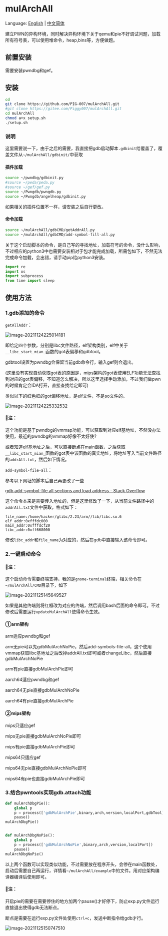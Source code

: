 # mulArchAll

Language: [English](https://github.com/PIG-007/mulArchAll/blob/master/README_en-US.md) | [中文简体](https://github.com/PIG-007/mulArchAll/blob/master/README.md)

建立PWN的异构环境，同时解决异构环境下关于qemu和pie不好调试问题，加载所有符号表，可以使用堆命令，heap,bins等，方便做题。

## 前置安装

需要安装pwndbg和gef。

## 安装

```bash
cd
git clone https://github.com/PIG-007/mulArchAll.git
#git clone https://gitee.com/Piggy007/mulArchAll.git
cd mulArchAll
chmod a+x setup.sh
./setup.sh
```

### 说明

这里需要说一下，由于之后的需要，我直接把gdb启动脚本`.gdbinit`给覆盖了，覆盖文件从`~/mulArchAll/gdbinit/`中获取

#### 插件加载

```bash
source ~/pwndbg/gdbinit.py
#source ~/peda/peda.py
#source ~/gef/gef.py
source ~/Pwngdb/pwngdb.py
source ~/Pwngdb/angelheap/gdbinit.py
```

如果相关的插件位置不一样，请安装之后自行更改。

#### 命令加载

```bash
source ~/mulArchAll/gdbCMD/getAddrAll.py
source ~/mulArchAll/gdbCMD/add-symbol-fill-all.py
```

关于这个启动脚本的命令，是自己写的寻找地址，加载符号的命令，没什么影响，不过相应的python3中也需要安装相对于包才能完成加载，所需包如下，不然无法完成命令加载，会出错，请手动pip给python3安装。

```python
import re
import os
import subprocess
from time import sleep
```

## 使用方法

### 1.gdb添加的命令

`getAllAddr`：

![image-20211124225014181](https://pig-007.oss-cn-beijing.aliyuncs.com/img/20211124225014.png)

即给定四个参数，分别是libc文件路径，elf架构类别，elf中关于`__libc_start_mian_`函数的got表偏移和gdbtool。

gdbtool设置为pwndbg会保留当前gdb命令行，输入gef则会退出。

(这里没有实现自动获取got表的原因是，mips架构的got表使用ELF功能无法查找到对应的got表偏移，不知道怎么解决，所以这里选择手动添加，不过我们做pwn的时候肯定会IDA打开，直接查找给定即可)

类似以下的红色框的got偏移地址，是elf文件，不是so文件的。

![image-20211124225332532](https://pig-007.oss-cn-beijing.aliyuncs.com/img/20211124225332.png)

#### 🔺注：

这个功能是基于pwndbg的vmmap功能，可以获取到对应elf基地址，不然没办法使用，最近的pwndbg的vmmap好像不太好使?

或者知道elf基地址之后，可以直接断点在main函数，之后获取`__libc_start_mian_`函数的got表中该函数的真实地址，将地址写入当前文件路径的`addrAll.txt`，然后如下情况。

`add-symbol-file-all`：

参考以下网址的脚本后自己再更改了一些

[gdb add-symbol-file all sections and load address - Stack Overflow](https://stackoverflow.com/questions/33049201/gdb-add-symbol-file-all-sections-and-load-address)

这个命令本来是需要传入地址的，但是这里修改了一下，从当前文件路径中的`addrAll.txt`文件中获取，格式如下：

```
file_name:/home/hacker/glibc/2.23/arm//lib/libc.so.6
elf_addr:0xfffdc000
main_addr:0xfffdcf20
libc_addr:0xff668000
```

修改`libc_addr`和`file_name`为对应的，然后在gdb中直接输入该命令即可。

### 2.一键启动命令

#### 🔺注：

这个启动命令需要终端支持，我的是`gnome-terminal`终端，相关命令在`~/mulArchAll/CMD`目录下，如下

![image-20211125145649527](https://pig-007.oss-cn-beijing.aliyuncs.com/img/20211125145649.png)

如果是其他终端则将红框改为对应的终端，然后调用bash后面的命令即可。不过修改后需要运行`updateMulArchAll`使得命令生效。

#### ①arm架构

arm适应pwndbg和gef

arm无pie可以先gdbMulArchNoPie，然后add-symbols-file-all，这个使用vmmap获取libc基地址之后改掉addrAll.txt即可或者changeLibc，然后直接gdbMulArchNoPie

arm有pie直接gdbMulArchPie即可



aarch64适应pwndbg和gef

aarch64无pie直接gdbMulArchNoPie

aarch64有pie直接gdbMulArchPie

#### ②mips架构

mips只适应gef

mips无pie直接gdbMulArchNoPie即可

mips有pie直接gdbMulArchPie即可



mips64只适应gef

mips64无pie直接gdbMulArchNoPie即可

mips64有pie也直接gdbMulArchPie即可

### 3.结合pwntools实现gdb.attach功能

```python
def mulArchDbgPie():
    global p
    p = process(['gdbMulArchPie',binary,arch,version,localPort,gdbTool])
    pause()
mulArchDbgPie()


def mulArchDbgNoPie():
    global p
    p = process(['gdbMulArchNoPie',binary,arch,version,localPort])
    pause()
mulArchDbgNoPie()
```

以上两个函数可以实现类似功能，不过需要放在程序开头，会停在main函数处，启动后需要自己再运行，详情看`~/mulArchAll/example`中的文件。用对应架构编译器编译后使用即可。

#### 🔺注：

开启pie的需要在需要停住的地方加两个pause()才好停下，防止exp.py文件运行直接退出使得gdb无法断点。

断点是需要在运行exp.py文件处使用`ctrl+c`，发送中断指令给gdb才行。

![image-20211125150747510](https://pig-007.oss-cn-beijing.aliyuncs.com/img/20211125150747.png)
